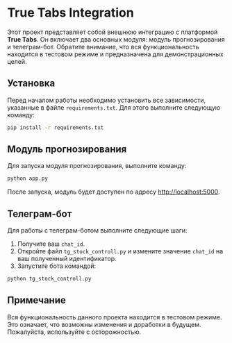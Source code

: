 # True Tabs Integration

Этот проект представляет собой внешнюю интеграцию с платформой **True Tabs**. Он включает два основных модуля: модуль прогнозирования и телеграм-бот. Обратите внимание, что вся функциональность находится в тестовом режиме и предназначена для демонстрационных целей.

## Установка

Перед началом работы необходимо установить все зависимости, указанные в файле `requirements.txt`. Для этого выполните следующую команду:


```bash
pip install -r requirements.txt
```

## Модуль прогнозирования

Для запуска модуля прогнозирования, выполните команду:

```bash
python app.py
```

После запуска, модуль будет доступен по адресу [http://localhost:5000](http://localhost:5000).

## Телеграм-бот

Для работы с телеграм-ботом выполните следующие шаги:

1. Получите ваш `chat_id`.
2. Откройте файл `tg_stock_controll.py` и измените значение `chat_id` на ваш полученный идентификатор.
3. Запустите бота командой:

```bash
python tg_stock_controll.py
```


## Примечание

Вся функциональность данного проекта находится в тестовом режиме. Это означает, что возможны изменения и доработки в будущем. Пожалуйста, используйте с осторожностью.
